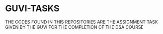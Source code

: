 # GUVI-TASKS

THE CODES FOUND IN THIS REPOSITORIES ARE THE ASSIGNMENT TASK GIVEN BY THE GUVI FOR THE COMPLETION OF THE DSA COURSE
